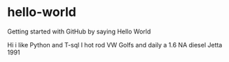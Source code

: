 # hello-world
Getting started with GitHub by saying Hello World

Hi i like Python and T-sql
I hot rod VW Golfs and daily a 1.6 NA diesel Jetta 1991
